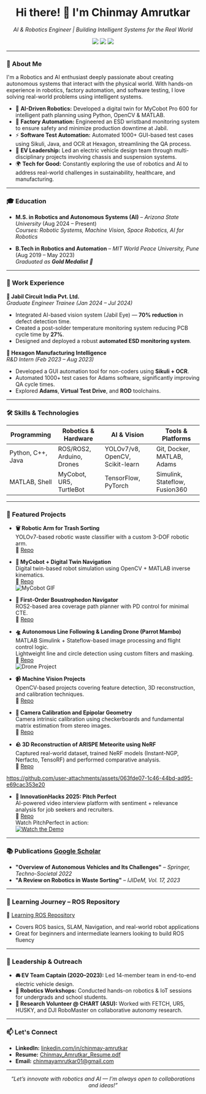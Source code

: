 <!---
ChinmayAmrutkar/ChinmayAmrutkar is a ✨ special ✨ repository because its `README.md` (this file) appears on your GitHub profile.
You can click the Preview link to take a look at your changes.
--->
<h1 align="center">Hi there! 👋 I'm Chinmay Amrutkar</h1>

<p align="center">
  <em>AI & Robotics Engineer | Building Intelligent Systems for the Real World</em>
</p>

<p align="center">
  <a href="https://www.linkedin.com/in/chinmay-amrutkar-153375209"><img src="https://img.shields.io/badge/LinkedIn-Connect-blue"></a>
  <a href="https://github.com/ChinmayAmrutkar"><img src="https://img.shields.io/github/followers/ChinmayAmrutkar?label=Follow&style=social"></a>
  <a href="mailto:chinmayamrutkar01@gmail.com"><img src="https://img.shields.io/badge/Email-Contact%20Me-brightgreen"></a>
</p>

---

### 🚀 About Me  

I'm a Robotics and AI enthusiast deeply passionate about creating autonomous systems that interact with the physical world. With hands-on experience in robotics, factory automation, and software testing, I love solving real-world problems using intelligent systems.

- 🧠 **AI-Driven Robotics:** Developed a digital twin for MyCobot Pro 600 for intelligent path planning using Python, OpenCV & MATLAB.
- 🔩 **Factory Automation:** Engineered an ESD wristband monitoring system to ensure safety and minimize production downtime at Jabil.
- ⚡ **Software Test Automation:** Automated 1000+ GUI-based test cases using Sikuli, Java, and OCR at Hexagon, streamlining the QA process.
- 🚗 **EV Leadership:** Led an electric vehicle design team through multi-disciplinary projects involving chassis and suspension systems.
- 🌍 **Tech for Good:** Constantly exploring the use of robotics and AI to address real-world challenges in sustainability, healthcare, and manufacturing.

---

### 🎓 Education  
- **M.S. in Robotics and Autonomous Systems (AI)** – *Arizona State University* (Aug 2024 – Present)  
  _Courses: Robotic Systems, Machine Vision, Space Robotics, AI for Robotics_  

- **B.Tech in Robotics and Automation** – *MIT World Peace University, Pune* (Aug 2019 – May 2023)  
  _Graduated as **Gold Medalist** 🏅_

---

### 💼 Work Experience  

**🔧 Jabil Circuit India Pvt. Ltd.**  
_Graduate Engineer Trainee (Jan 2024 – Jul 2024)_  
- Integrated AI-based vision system (Jabil Eye) — **70% reduction** in defect detection time.  
- Created a post-solder temperature monitoring system reducing PCB cycle time by **27%**.  
- Designed and deployed a robust **automated ESD monitoring system**.

**🔬 Hexagon Manufacturing Intelligence**  
_R&D Intern (Feb 2023 – Aug 2023)_  
- Developed a GUI automation tool for non-coders using **Sikuli + OCR**.  
- Automated 1000+ test cases for Adams software, significantly improving QA cycle times.  
- Explored **Adams**, **Virtual Test Drive**, and **ROD** toolchains.

---

### 🛠️ Skills & Technologies  

| Programming        | Robotics & Hardware        | AI & Vision                      | Tools & Platforms               |
|--------------------|----------------------------|----------------------------------|---------------------------------|
| Python, C++, Java  | ROS/ROS2, Arduino, Drones  | YOLOv7/v8, OpenCV, Scikit-learn  | Git, Docker, MATLAB, Adams      |
| MATLAB, Shell      | MyCobot, UR5, TurtleBot    | TensorFlow, PyTorch              | Simulink, Stateflow, Fusion360  |

---

### 🌟 Featured Projects  

- **🗑️ Robotic Arm for Trash Sorting**  
  YOLOv7-based robotic waste classifier with a custom 3-DOF robotic arm.  
  🔗 [Repo](https://github.com/ChinmayAmrutkar/Design_and_Prototyping_of_Robotic_Arm.git)

- **🤖 MyCobot + Digital Twin Navigation**  
  Digital twin-based robot simulation using OpenCV + MATLAB inverse kinematics.  
  🔗 [Repo](https://github.com/ChinmayAmrutkar/Integration-of-MyCobot-Pro-600-and-Digital-Twin-for-Maze-Navigation.git)  
  ![MyCobot GIF](https://github.com/user-attachments/assets/0757dc43-22e4-4c52-b6de-e3589aac3ccf)

- **🚜 First-Order Boustrophedon Navigator**  
  ROS2-based area coverage path planner with PD control for minimal CTE.  
  🔗 [Repo](https://github.com/ChinmayAmrutkar/RAS-SES-598-Space-Robotics-and-AI/blob/main/assignments/first_order_boustrophedon_navigator/README.md)

- **🛸 Autonomous Line Following & Landing Drone (Parrot Mambo)**  
  MATLAB Simulink + Stateflow-based image processing and flight control logic.  
  Lightweight line and circle detection using custom filters and masking.  
  🔗 [Repo](https://github.com/ChinmayAmrutkar/Autonomous-Line-Following-and-Landing-of-a-Parrot-Mambo-Minidrone-Using-Simulink)<br>
  ![Drone Project](https://github.com/user-attachments/assets/5abadc9f-5c63-49c9-a5d8-76cf6f299851)

- **📹 Machine Vision Projects**  
  OpenCV-based projects covering feature detection, 3D reconstruction, and calibration techniques.  
  🔗 [Repo](https://github.com/ChinmayAmrutkar/Machine-Vision-Projects)

- **🎯 Camera Calibration and Epipolar Geometry**  
  Camera intrinsic calibration using checkerboards and fundamental matrix estimation from stereo images.  
  🔗 [Repo](https://github.com/ChinmayAmrutkar/Machine-Vision-Projects/tree/main/camera-calibration-epipolar-geometry)

- **🪨 3D Reconstruction of ARISPE Meteorite using NeRF**  
  Captured real-world dataset, trained NeRF models (Instant-NGP, Nerfacto, TensoRF) and performed comparative analysis.  
  🔗 [Repo](https://github.com/ChinmayAmrutkar/Machine-Vision-Projects/tree/main/3D-Reconstruction-of-ARISPE-Meteorite-using-Neural-Radiance-Fields)

https://github.com/user-attachments/assets/063fde07-1c46-44bd-ad95-e69cac353e20



- **🎤 InnovationHacks 2025: Pitch Perfect**  
  AI-powered video interview platform with sentiment + relevance analysis for job seekers and recruiters.  
  🔗 [Repo](https://github.com/ChinmayAmrutkar/InnovationHacks-2025)<br>
  Watch PitchPerfect in action:  
  [![Watch the Demo](https://img.youtube.com/vi/va2O2VBwE1o/0.jpg)](https://youtu.be/va2O2VBwE1o)

---

### 📚 Publications  [Google Scholar](https://scholar.google.com/citations?user=a7ymhIIAAAAJ&hl=en)
- **"Overview of Autonomous Vehicles and Its Challenges"** – *Springer, Techno-Societal 2022*  
- **"A Review on Robotics in Waste Sorting"** – *IJIDeM, Vol. 17, 2023*  

---

### 🤖 Learning Journey – ROS Repository  
🔧 [Learning ROS Repository](https://github.com/ChinmayAmrutkar/Learning_ROS.git)  
- Covers ROS basics, SLAM, Navigation, and real-world robot applications  
- Great for beginners and intermediate learners looking to build ROS fluency

---

### 🌱 Leadership & Outreach  
- **🚘 EV Team Captain (2020–2023):** Led 14-member team in end-to-end electric vehicle design.  
- **🤖 Robotics Workshops:** Conducted hands-on robotics & IoT sessions for undergrads and school students.  
- **🔬 Research Volunteer @ CHART (ASU):** Worked with FETCH, UR5, HUSKY, and DJI RoboMaster on collaborative autonomy research.

---

### 📫 Let's Connect  
- **LinkedIn:** [linkedin.com/in/chinmay-amrutkar](https://www.linkedin.com/in/chinmay-amrutkar-153375209)  
- **Resume:** [Chinmay_Amrutkar_Resume.pdf](https://github.com/ChinmayAmrutkar/Resume/blob/main/Chinmay_Amrutkar_Resume.pdf)  
- **Email:** chinmayamrutkar01@gmail.com  

---

<p align="center">
  <em>“Let’s innovate with robotics and AI — I’m always open to collaborations and ideas!”</em>
</p>

